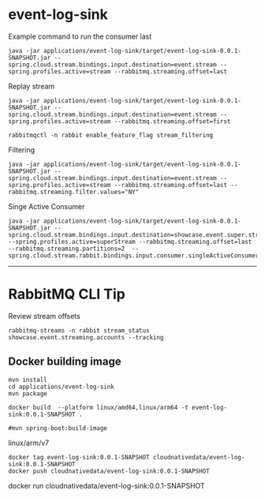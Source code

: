 #  event-log-sink

Example command to run the consumer last

```shell
java -jar applications/event-log-sink/target/event-log-sink-0.0.1-SNAPSHOT.jar --spring.cloud.stream.bindings.input.destination=event.stream --spring.profiles.active=stream --rabbitmq.streaming.offset=last 
```

Replay stream
```shell
java -jar applications/event-log-sink/target/event-log-sink-0.0.1-SNAPSHOT.jar --spring.cloud.stream.bindings.input.destination=event.stream --spring.profiles.active=stream --rabbitmq.streaming.offset=first 
```

```shell
rabbitmqctl -n rabbit enable_feature_flag stream_filtering
```

Filtering
```shell
java -jar applications/event-log-sink/target/event-log-sink-0.0.1-SNAPSHOT.jar --spring.cloud.stream.bindings.input.destination=event.stream --spring.profiles.active=stream --rabbitmq.streaming.offset=last --rabbitmq.streaming.filter.values="NY"
```


Singe Active Consumer

```shell
java -jar applications/event-log-sink/target/event-log-sink-0.0.1-SNAPSHOT.jar --spring.cloud.stream.bindings.input.destination=showcase.event.super.streaming.accounts --spring.profiles.active=superStream --rabbitmq.streaming.offset=last --rabbitmq.streaming.partitions=2  --spring.cloud.stream.rabbit.bindings.input.consumer.singleActiveConsumer=true

```


---

# RabbitMQ CLI Tip

Review stream offsets
```shell
rabbitmq-streams -n rabbit stream_status showcase.event.streaming.accounts --tracking
```

## Docker building image

```shell
mvn install
cd applications/event-log-sink
mvn package

docker build  --platform linux/amd64,linux/arm64 -t event-log-sink:0.0.1-SNAPSHOT .

#mvn spring-boot:build-image
```

linux/arm/v7

```shell
docker tag event-log-sink:0.0.1-SNAPSHOT cloudnativedata/event-log-sink:0.0.1-SNAPSHOT
docker push cloudnativedata/event-log-sink:0.0.1-SNAPSHOT
```

docker run cloudnativedata/event-log-sink:0.0.1-SNAPSHOT